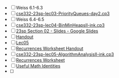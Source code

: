 - [ ] Weiss 6.1-6.3
- [ ] [cse332-23sp-lec03-PriorityQueues-day2.cp3](https://courses.cs.washington.edu/courses/cse332/23sp/lectures/cse332-23sp-lec03-PriorityQueues-day2.html)
- [ ] Weiss 6.4-6.5
- [ ] [cse332-23sp-lec04-BinMinHeapsII-ink.cp3](https://courses.cs.washington.edu/courses/cse332/23sp/lectures/cse332-23sp-lec04-BinMinHeapsII-ink.html)
- [ ] [23sp Section 02 - Slides - Google Slides](https://docs.google.com/presentation/d/1P8F4PIbgWffYzijMPucLMqARozISFX5PuO5fpmxdGWY/edit?usp=sharing)
- [ ] [Handout](https://courses.cs.washington.edu/courses/cse332/23sp/sections/23sp%20Section%2002%20-%20Handout.pdf)
- [ ] [Lec05](https://courses.cs.washington.edu/courses/cse332/23sp/lectures/cse332-23sp-lec05-AlgorithmAnalysisII.pdf)
- [ ] [Recurrences Worksheet Handout](https://courses.cs.washington.edu/courses/cse332/23sp/lectures/RecurrencesWorksheet-Handout.pdf)
- [ ] [cse332-23sp-lec05-AlgorithmAnalysisII-ink.cp3](https://courses.cs.washington.edu/courses/cse332/23sp/lectures/cse332-23sp-lec05-AlgorithmAnalysisII-ink.html)
- [ ] [Recurrences Worksheet](https://courses.cs.washington.edu/courses/cse332/23sp/lectures/RecurrencesWorksheet-ink.pdf)
- [ ] [Useful Math Identities](https://courses.cs.washington.edu/courses/cse332/23sp/handouts/23sp%20-%20Useful%20Math%20Identities.pdf)
- [ ]

